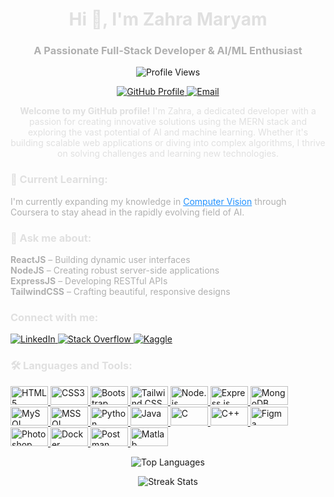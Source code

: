<h1 align="center" style="color: #e0e0e0;">Hi 👋, I'm Zahra Maryam</h1>
<h3 align="center" style="color: #b0b0b0;">A Passionate Full-Stack Developer & AI/ML Enthusiast</h3>

<p align="center">
  <img src="https://komarev.com/ghpvc/?username=zahramarym&label=Profile%20Views&color=ffffff&style=flat-square" alt="Profile Views" />
</p>

<p align="center">
  <a href="https://github.com/zahramarym" target="_blank">
    <img src="https://img.shields.io/badge/GitHub-Profile-%23121011?style=flat-square&logo=github&logoColor=white" alt="GitHub Profile" />
  </a>
  <a href="mailto:zahramarym@gmail.com" target="_blank">
    <img src="https://img.shields.io/badge/Email-zahramarym@gmail.com-%23D14836?style=flat-square&logo=gmail&logoColor=white" alt="Email" />
  </a>
</p>

<p align="center" style="color: #e0e0e0;">
  <strong>Welcome to my GitHub profile!</strong> I'm Zahra, a dedicated developer with a passion for creating innovative solutions using the MERN stack and exploring the vast potential of AI and machine learning. Whether it's building scalable web applications or diving into complex algorithms, I thrive on solving challenges and learning new technologies.
</p>

<h3 align="left" style="color: #e0e0e0;">🌱 Current Learning:</h3>
<p align="left" style="color: #b0b0b0;">
  I'm currently expanding my knowledge in <a href="https://www.coursera.org" target="_blank" style="color: #1e90ff;">Computer Vision</a> through Coursera to stay ahead in the rapidly evolving field of AI.
</p>

<h3 align="left" style="color: #e0e0e0;">💬 Ask me about:</h3>
<p align="left" style="color: #b0b0b0;">
  <strong>ReactJS</strong> – Building dynamic user interfaces<br>
  <strong>NodeJS</strong> – Creating robust server-side applications<br>
  <strong>ExpressJS</strong> – Developing RESTful APIs<br>
  <strong>TailwindCSS</strong> – Crafting beautiful, responsive designs
</p>

<h3 align="left" style="color: #e0e0e0;">Connect with me:</h3>
<p align="left">
  <a href="https://linkedin.com/in/zahra-maryam-775b31227/" target="_blank">
    <img src="https://img.shields.io/badge/LinkedIn-Zahra%20Maryam-%230077B5?style=flat-square&logo=linkedin&logoColor=white" alt="LinkedIn" />
  </a>
  <a href="https://stackoverflow.com/users/18849706/zahra-maryam" target="_blank">
    <img src="https://img.shields.io/badge/Stack%20Overflow-Zahra%20Maryam-%23F48024?style=flat-square&logo=stackoverflow&logoColor=white" alt="Stack Overflow" />
  </a>
  <a href="https://kaggle.com/zahramaryam777" target="_blank">
    <img src="https://img.shields.io/badge/Kaggle-Zahra%20Maryam-%23007A00?style=flat-square&logo=kaggle&logoColor=white" alt="Kaggle" />
  </a>
</p>

<h3 align="left" style="color: #e0e0e0;">🛠️ Languages and Tools:</h3>
<p align="left">
  <!-- Frontend Technologies -->
  <a href="https://developer.mozilla.org/en-US/docs/Web/HTML" target="_blank" rel="noreferrer">
    <img src="https://img.shields.io/badge/HTML5-%23E34F26?style=flat-square&logo=html5&logoColor=white" alt="HTML5" width="60" height="30"/>
  </a>
  <a href="https://www.w3schools.com/css/" target="_blank" rel="noreferrer">
    <img src="https://img.shields.io/badge/CSS3-%231572B6?style=flat-square&logo=css3&logoColor=white" alt="CSS3" width="60" height="30"/>
  </a>
  <a href="https://getbootstrap.com" target="_blank" rel="noreferrer">
    <img src="https://img.shields.io/badge/Bootstrap-%23563D7C?style=flat-square&logo=bootstrap&logoColor=white" alt="Bootstrap" width="60" height="30"/>
  </a>
  <a href="https://tailwindcss.com/" target="_blank" rel="noreferrer">
    <img src="https://img.shields.io/badge/Tailwind%20CSS-%2338B2AC?style=flat-square&logo=tailwindcss&logoColor=white" alt="Tailwind CSS" width="60" height="30"/>
  </a>

  <!-- Backend Technologies -->
  <a href="https://nodejs.org" target="_blank" rel="noreferrer">
    <img src="https://img.shields.io/badge/Node.js-%23339933?style=flat-square&logo=node.js&logoColor=white" alt="Node.js" width="60" height="30"/>
  </a>
  <a href="https://expressjs.com" target="_blank" rel="noreferrer">
    <img src="https://img.shields.io/badge/Express.js-%23404d59?style=flat-square&logo=express&logoColor=white" alt="Express.js" width="60" height="30"/>
  </a>
  <a href="https://www.mongodb.com/" target="_blank" rel="noreferrer">
    <img src="https://img.shields.io/badge/MongoDB-%2347A248?style=flat-square&logo=mongodb&logoColor=white" alt="MongoDB" width="60" height="30"/>
  </a>
  <a href="https://www.mysql.com/" target="_blank" rel="noreferrer">
    <img src="https://img.shields.io/badge/MySQL-%234479A1?style=flat-square&logo=mysql&logoColor=white" alt="MySQL" width="60" height="30"/>
  </a>
  <a href="https://www.microsoft.com/en-us/sql-server" target="_blank" rel="noreferrer">
    <img src="https://img.shields.io/badge/MSSQL-%23CC2927?style=flat-square&logo=microsoftsqlserver&logoColor=white" alt="MSSQL" width="60" height="30"/>
  </a>

  <!-- Programming Languages -->
  <a href="https://www.python.org" target="_blank" rel="noreferrer">
    <img src="https://img.shields.io/badge/Python-%233875A3?style=flat-square&logo=python&logoColor=white" alt="Python" width="60" height="30"/>
  </a>
  <a href="https://www.java.com" target="_blank" rel="noreferrer">
    <img src="https://img.shields.io/badge/Java-%23F7DF1C?style=flat-square&logo=java&logoColor=white" alt="Java" width="60" height="30"/>
  </a>
  <a href="https://www.cprogramming.com/" target="_blank" rel="noreferrer">
    <img src="https://img.shields.io/badge/C-%2300599C?style=flat-square&logo=c&logoColor=white" alt="C" width="60" height="30"/>
  </a>
  <a href="https://www.w3schools.com/cpp/" target="_blank" rel="noreferrer">
    <img src="https://img.shields.io/badge/C%2B%2B-%2300599C?style=flat-square&logo=cplusplus&logoColor=white" alt="C++" width="60" height="30"/>
  </a>

  <!-- Design and Tools -->
  <a href="https://www.figma.com/" target="_blank" rel="noreferrer">
    <img src="https://img.shields.io/badge/Figma-%23324C77?style=flat-square&logo=figma&logoColor=white" alt="Figma" width="60" height="30"/>
  </a>
  <a href="https://www.photoshop.com/en" target="_blank" rel="noreferrer">
    <img src="https://img.shields.io/badge/Photoshop-%23FF6F00?style=flat-square&logo=adobephotoshop&logoColor=white" alt="Photoshop" width="60" height="30"/>
  </a>
  <a href="https://www.docker.com/" target="_blank" rel="noreferrer">
    <img src="https://img.shields.io/badge/Docker-%230db7ed?style=flat-square&logo=docker&logoColor=white" alt="Docker" width="60" height="30"/>
  </a>
  <a href="https://postman.com" target="_blank" rel="noreferrer">
    <img src="https://img.shields.io/badge/Postman-%23FF6C37?style=flat-square&logo=postman&logoColor=white" alt="Postman" width="60" height="30"/>
  </a>
  <a href="https://www.mathworks.com/" target="_blank" rel="noreferrer">
    <img src="https://img.shields.io/badge/Matlab-%23e16737?style=flat-square&logo=matlab&logoColor=white" alt="Matlab" width="60" height="30"/>
  </a>
</p>

<p align="center">
  <img src="https://github-readme-stats.vercel.app/api/top-langs?username=zahramarym&show_icons=true&locale=en&layout=compact&hide_title=true&bg_color=000000&text_color=ffffff" alt="Top Languages" />
</p>

<p align="center">
  <img src="https://github-readme-streak-stats.herokuapp.com/?user=zahramarym&background=000000&stroke=ffffff&ring=ffffff&fire=ffffff&currStreakLabel=ffffff&sideLabels=ffffff&sideNums=ffffff&dates=ffffff" alt="Streak Stats" />
</p>
